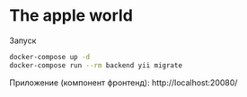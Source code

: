 # The apple world
Запуск
```bash 
docker-compose up -d
docker-compose run --rm backend yii migrate
```
Приложение (компонент фронтенд): http://localhost:20080/